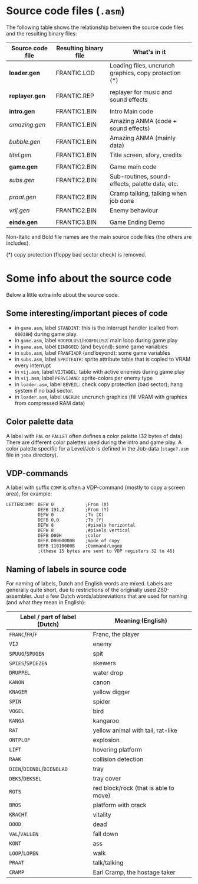 # Source code files (`.asm`)

The following table shows the relationship between the source code files and the resulting binary files:


Source code file | Resulting binary file | What's in it
-------- | ---- | ------
**loader.gen** | FRANTIC.LOD | Loading files, uncrunch graphics, copy protection (*)
 | | |
**replayer.gen** | FRANTIC.REP | replayer for music and sound effects
 | | |
**intro.gen** | FRANTIC1.BIN | Intro Main code
*amazing.gen* | FRANTIC1.BIN | Amazing ANMA (code + sound effects)
*bubble.gen* | FRANTIC1.BIN | Amazing ANMA (mainly data)
*titel.gen* | FRANTIC1.BIN | Title screen, story, credits
 | | |
**game.gen** | FRANTIC2.BIN | Game main code
*subs.gen* | FRANTIC2.BIN | Sub-routines, sound-effects, palette data, etc.
*praat.gen* | FRANTIC2.BIN | Cramp talking, talking when job done
*vrij.gen* | FRANTIC2.BIN | Enemy behaviour
 | | |
**einde.gen** | FRANTIC3.BIN | Game Ending Demo

Non-Italic and Bold file names are the main source code files (the others are includes).

(*) copy protection (floppy bad sector check) is removed.

 

# Some info about the source code

Below a little extra info about the source code.

## Some interesting/important pieces of code

- in `game.asm`, label `STANDINT`: this is the interrupt handler (called from `00038H`) during game play.
- in `game.asm`, label `HOOFDLUS1`/`HOOFDLUS2`: main loop during game play
- in `game.asm`, label `EINDGOED` (and beyond): some game variables
- in `subs.asm`, label `FRANFIADR` (and beyond): some game variables
- in `subs.asm`, label `SPRITEATR`: sprite attribute table that is copied to VRAM every interrupt
- in `vij.asm`, label `VIJTABEL`: table with active enemies during game play
- in `vij.asm`, label `PERVIJAND`: sprite-colors per enemy type
- in `loader.asm`, label `BEVEIL`: check copy protection (bad sector); hang system if no bad sector.
- in `loader.asm`, label `UNCRUN`: uncrunch graphics (fill VRAM with graphics from compressed RAM data)

## Color palette data


A label with `PAL` or `PALLET` often defines a color palette (32 bytes of data). There are
different color palettes used during the intro and game play. A color palette specific for a
Level/Job is defined in the Job-data (`stage?.asm` file in `jobs` directory).


## VDP-commands

A label with suffix `COMM` is often a VDP-command (mostly to copy a screen area), for example:
```
LETTERCOMM: DEFW 0            ;From (X)
            DEFB 191,2        ;From (Y)
            DEFW 0            ;To (X)
            DEFB 0,0          ;To (Y)
            DEFW 8            ;#pixels horizontal
            DEFW 8            ;#pixels vertical
            DEFB 000H         ;color
            DEFB 00000000B    ;mode of copy
            DEFB 11010000B    ;Command/Logop
            ;(these 15 bytes are sent to VDP registers 32 to 46)
```



## Naming of labels in source code

For naming of labels, Dutch and English words are mixed. Labels are generally quite short, due to restrictions of the originally used Z80-assembler. 
Just a few Dutch words/abbreviations that are used for naming (and what they mean in English):

Label / part of label (Dutch) | Meaning (English)
----------------- | -------------------
`FRANC`/`FR`/`F` | Franc, the player
`VIJ` | enemy
`SPUUG`/`SPUGEN` | spit
`SPIES`/`SPIEZEN` | skewers
`DRUPPEL` | water drop
`KANON` | canon
`KNAGER` | yellow digger
`SPIN` | spider
`VOGEL` | bird
`KANGA` | kangaroo
`RAT` | yellow animal with tail, rat-like
`ONTPLOF` | explosion
`LIFT` | hovering platform
`RAAK` | collision detection
`DIEN`/`DIENBL`/`DIENBLAD` | tray
`DEKS`/`DEKSEL` | tray cover
`ROTS` | red block/rock (that is able to move)
`BROS` | platform with crack
`KRACHT` | vitality
`DOOD` | dead
`VAL`/`VALLEN` | fall down
`KONT` | ass
`LOOP`/`LOPEN` | walk
`PRAAT` | talk/talking
`CRAMP` | Earl Cramp, the hostage taker



